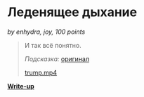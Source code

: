 # Леденящее дыхание

*by enhydra, joy, 100 points*

> И так всё понятно.
>
> *Подсказка:* [оригинал](https://www.youtube.com/watch?v=_FqmGcERGrg)
>
> [trump.mp4](public/trump.mp4)

**[Write-up](WRITEUP.md)**
